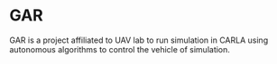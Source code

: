 # GAR

GAR is a project affiliated to UAV lab to run simulation in CARLA 
using autonomous algorithms to control the vehicle of simulation.
